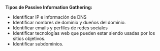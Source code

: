 **Tipos de Passive Information Gathering:**

- Identificar IP e información de DNS
- Identificar nombres de dominio y dueños del dominio.
- Identificar emails y perfiles de redes sociales
- Identificar tecnologías web que pueden estar siendo usadas por los sitios objetivos.
- Identificar subdominios.